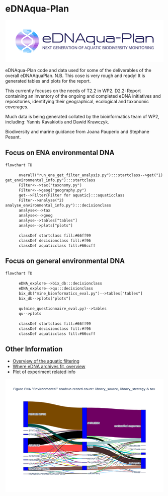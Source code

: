 # eDNAqua-Plan

![image](images/eDNAqua-Plan_Logo_1.0.png)

eDNAqua-Plan code and data used for some of the deliverables of the overall eDNAAquaPlan.
N.B. This cose is very rough and ready! It is generated tables and plots for the report.

This currently focuses on the needs of T2.2 in WP2. D2.2: Report containing an inventory of the ongoing and completed eDNA initiatives and repositories, identifying their geographical, ecological and taxonomic coverages.

Much data is being generated collated by the bioinformatics team of WP2, including:
Yannis Kavakiotis and Dawid Krawczyk.

 Biodiversity and marine guidance from Joana Pauperio and Stephane Pesant.

## Focus on ENA environmental DNA
```mermaid
flowchart TD

      overall("run_ena_get_filter_analysis.py"):::startclass-->get("1) get_environmental_info.py"):::startclass
      Filter<-->tax("taxonomy.py")
      Filter<-->geog("geography.py")
      get-->Filter{Filter for aquatic}:::aquaticclass
      Filter-->analyse("2) analyse_environmental_info.py"):::decisionclass
      analyse<-->tax
      analyse<-->geog
      analyse-->tables["tables"]
      analyse-->plots["plots"]

      classDef startclass fill:#66ff99
      classDef decisionclass fill:#f96
      classDef aquaticclass fill:#66ccff

```
## Focus on general environmental DNA
```mermaid
flowchart TD

      eDNA_explore-->bix_db:::decisionclass
      eDNA_explore-->qu:::decisionclass
      bix_db("mine_bionformatics_eval.py")-->tables["tables"]
      bix_db-->plots["plots"]
      
      qu(mine_questionnaire_eval.py)-->tables
      qu-->plots
      
      classDef startclass fill:#66ff99
      classDef decisionclass fill:#f96
      classDef aquaticclass fill:#66ccff
```
## Other Information
- [Overview of the aquatic filtering](docs/details/aquatic_filtering.md)
- [Where eDNA archives fit, overview](docs/details/where_eDNA_archives_fit.md)
- Plot of experiment related info

![image](images/experimental_analysis_strategy_tax.png)
